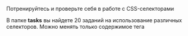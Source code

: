 Потренируйтесь и проверьте себя в работе с CSS-селекторами

В папке  **tasks**  вы найдете 20 заданий на использование различных селекторов. Можно менять только содержимое тега  **<style>**  . В итоге левая половина должна совпасть с картинкой справа или с условиями, которые в ней описаны.

Для просмотра результата просто откройте любое из заданий в браузере. Для удобства используйте ссылки на предыдущее и следующее задания или стрелки на клавиатуре. Цвета, которые вам могут пригодиться, находятся в файле  **colours.css**. Обратите внимание, что некоторые изображения могут не полностью совпасть с вашими решениями по причине искажения формата изображений или отличий операционных систем.
